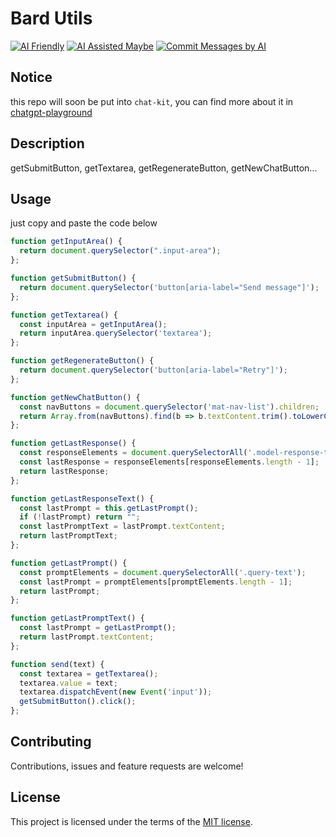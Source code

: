 # Bard Utils

[![AI Friendly](https://img.shields.io/badge/AI-Friendly-pink?style=for-the-badge)](https://github.com/mefengl/made-by-ai)
[![AI Assisted Maybe](https://img.shields.io/badge/AI%20Assisted-Maybe-yellow?style=for-the-badge)](https://github.com/mefengl/made-by-ai)
[![Commit Messages by AI](https://img.shields.io/badge/Commit%20Messages%20by-AI-green?style=for-the-badge)](https://github.com/mefengl/made-by-ai)

## Notice

this repo will soon be put into `chat-kit`, you can find more about it in [chatgpt-playground](https://github.com/mefengl/chatgpt-playground)

## Description

getSubmitButton, getTextarea, getRegenerateButton, getNewChatButton...

## Usage

just copy and paste the code below

```js
function getInputArea() {
  return document.querySelector(".input-area");
};
```

```js
function getSubmitButton() {
  return document.querySelector('button[aria-label="Send message"]');
};
```

```js
function getTextarea() {
  const inputArea = getInputArea();
  return inputArea.querySelector('textarea');
};
```

```js
function getRegenerateButton() {
  return document.querySelector('button[aria-label="Retry"]');
};
```

```js
function getNewChatButton() {
  const navButtons = document.querySelector('mat-nav-list').children;
  return Array.from(navButtons).find(b => b.textContent.trim().toLowerCase().includes('reset chat'));
};
```

```js
function getLastResponse() {
  const responseElements = document.querySelectorAll('.model-response-text');
  const lastResponse = responseElements[responseElements.length - 1];
  return lastResponse;
};
```

```js
function getLastResponseText() {
  const lastPrompt = this.getLastPrompt();
  if (!lastPrompt) return "";
  const lastPromptText = lastPrompt.textContent;
  return lastPromptText;
};
```

```js
function getLastPrompt() {
  const promptElements = document.querySelectorAll('.query-text');
  const lastPrompt = promptElements[promptElements.length - 1];
  return lastPrompt;
};
```

```js
function getLastPromptText() {
  const lastPrompt = getLastPrompt();
  return lastPrompt.textContent;
};
```

```js
function send(text) {
  const textarea = getTextarea();
  textarea.value = text;
  textarea.dispatchEvent(new Event('input'));
  getSubmitButton().click();
};
```

## Contributing

Contributions, issues and feature requests are welcome!

## License

This project is licensed under the terms of the [MIT license](/LICENSE).
